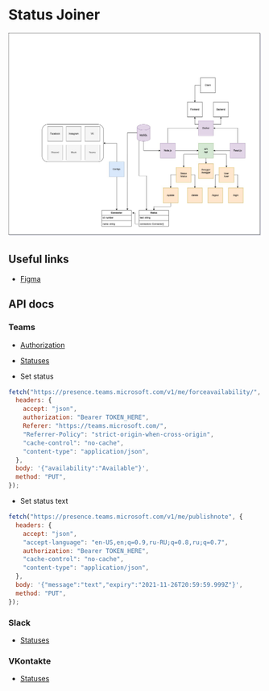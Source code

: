 # Status Joiner

![arch](./design/arch.jpg)

## Useful links

- [Figma](https://www.figma.com/file/4VblKaeQnFwIMrBPlfPK0c/Status-joiner?node-id=0%3A1)

## API docs

### Teams

- [Authorization](https://docs.microsoft.com/ru-ru/graph/auth-v2-user?context=graph%2Fapi%2F1.0&view=graph-rest-1.0)
- [Statuses](https://docs.microsoft.com/ru-ru/graph/api/presence-get?view=graph-rest-1.0&tabs=http#code-try-1)

- Set status

```javascript
fetch("https://presence.teams.microsoft.com/v1/me/forceavailability/", {
  headers: {
    accept: "json",
    authorization: "Bearer TOKEN_HERE",
    Referer: "https://teams.microsoft.com/",
    "Referrer-Policy": "strict-origin-when-cross-origin",
    "cache-control": "no-cache",
    "content-type": "application/json",
  },
  body: '{"availability":"Available"}',
  method: "PUT",
});
```

- Set status text

```javascript
fetch("https://presence.teams.microsoft.com/v1/me/publishnote", {
  headers: {
    accept: "json",
    "accept-language": "en-US,en;q=0.9,ru-RU;q=0.8,ru;q=0.7",
    authorization: "Bearer TOKEN_HERE",
    "cache-control": "no-cache",
    "content-type": "application/json",
  },
  body: '{"message":"text","expiry":"2021-11-26T20:59:59.999Z"}',
  method: "PUT",
});
```

### Slack

- [Statuses](https://api.slack.com/docs/presence-and-status)

### VKontakte

- [Statuses](https://vk.com/dev/status)
